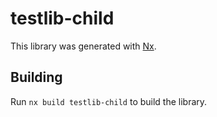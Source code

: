 # testlib-child

This library was generated with [Nx](https://nx.dev).

## Building

Run `nx build testlib-child` to build the library.
